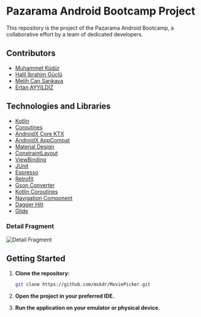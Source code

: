 # Pazarama Android Bootcamp Project


This repository is the project of the Pazarama Android Bootcamp, a collaborative effort by a team of dedicated developers.



## Contributors


- [Muhammet Küdür](https://github.com/mskdr)
- [Halil İbrahim Güçlü](https://github.com/higuclu)
- [Melih Can Sarıkaya](https://github.com/MelihcanSrky)
- [Ertan AYYILDIZ](https://github.com/ErtanAyyildiz)

## Technologies and Libraries


- [Kotlin](https://kotlinlang.org/)
- [Coroutines](https://kotlinlang.org/docs/coroutines-overview.html)
- [AndroidX Core KTX](https://developer.android.com/kotlin/ktx)
- [AndroidX AppCompat](https://developer.android.com/jetpack/androidx/releases/appcompat)
- [Material Design](https://material.io/develop/android/docs/getting-started)
- [ConstraintLayout](https://developer.android.com/training/constraint-layout)
- [ViewBinding](https://developer.android.com/topic/libraries/view-binding)
- [JUnit](https://junit.org/junit5/)
- [Espresso](https://developer.android.com/training/testing/espresso)
- [Retrofit](https://square.github.io/retrofit/)
- [Gson Converter](https://github.com/square/retrofit/tree/master/retrofit-converters/gson)
- [Kotlin Coroutines](https://github.com/Kotlin/kotlinx.coroutines)
- [Navigation Component](https://developer.android.com/guide/navigation)
- [Dagger Hilt](https://dagger.dev/hilt/)
- [Glide](https://bumptech.github.io/glide/)



### Detail Fragment

![Detail Fragment](https://media.discordapp.net/attachments/1161674373405622293/1175430192869670983/image.png?ex=656b33ac&is=6558beac&hm=052584f5f79db1bae21522a781f741b98acce7540bc7b8934e5d09061a006958&=)


## Getting Started


1. **Clone the repository:**

    ```bash
    git clone https://github.com/mskdr/MoviePicker.git
    ```

2. **Open the project in your preferred IDE.**

3. **Run the application on your emulator or physical device.**

